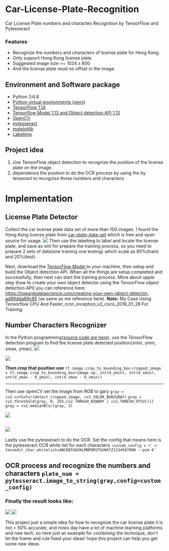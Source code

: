 # Car-License-Plate-Recognition
Car License Plate numbers and charactes Recognition by TensorFlow and Pytesseract
### Features
- Recognize the numbers and characters of license plate for Hong Kong.
- Only support Hong Kong license plate.
- Suggested image size >= 1024 x 800
- And the license plate must no offset in the image.

## Environment and Software package
- Python 3.6.8
- [Python virtual environments (venv)](https://packaging.python.org/guides/installing-using-pip-and-virtual-environments/ "Python virtual environments (venv)")
- [TensorFlow 1.14](https://www.tensorflow.org/install/pip "- TensorFlow 1.14")
- [Tensorflow Model 1.13 and Object detection API 1.13](https://github.com/tensorflow/models/tree/r1.13.0 "Tensorflow Model and Object detection")
- [OpenCV](https://github.com/skvark/opencv-python "OpenCV")
- [pytesseract](https://github.com/madmaze/pytesseract "pytesseract")
- [matplotlib](https://matplotlib.org/ "matplotlib") 
- [Labelimg](https://github.com/tzutalin/labelImg "Labelimg")

## Project idea
1. Use TensorFlow object detection to recognize the position of the license plate on the image.
2. dependence the position to do the OCR process by using the by tesseract to recognize those numbers and characters.




# Implementation
## License Plate Detector
Collect the car license plate data set of more than 100 images. I found the Hong Kong license plate from [car-plate-data-set](https://www.flickr.com/photos/jw713713/albums/with/72157641638373464 "car-plate-data-set") which is free and open source for usage.
[![](https://raw.githubusercontent.com/wAikAp/Car-License-Plate-Recognition/master/readmeImg/cap.png)](https://raw.githubusercontent.com/wAikAp/Car-License-Plate-Recognition/master/readmeImg/cap.png)
Then use the labelimg to label and locate the license plate, and save as xml for prepare the training process, so you need to prepare 2 sets of data(one training one testing) which scale as 80%(train) and 20%(test).

Next, download the [TensorFlow Model ](https://github.com/tensorflow/models "TensorFlow Model/tree/r1.13.0")to your machine, then setup and build the Object detection API. When all the things are setup completed and successfully, then next can start the training process.
More about upper step (how to create your own object detector using the TensorFlow object detection API) you can reference here: https://towardsdatascience.com/creating-your-own-object-detector-ad69dda69c85 (as same as me reference here).
**Note:** My Case Using Tensorflow CPU And Faster_rcnn_inception_v2_coco_2018_01_28 For Training.

## Number Characters Recognizer
In the Python programming([source code are here](https://github.com/wAikAp/Car-License-Plate-Recognition/blob/master/Car-License-Plate-Recognition.ipynb "source code are here")), use the TensorFlow detection program to find the license plate detected position(xmin, ymin, xmax, ymax). 
[![](https://raw.githubusercontent.com/wAikAp/Car-License-Plate-Recognition/master/output_images/13562150034_aa4c7b050e_o.jpg)](https://raw.githubusercontent.com/wAikAp/Car-License-Plate-Recognition/master/output_images/13562150034_aa4c7b050e_o.jpg)

![](https://raw.githubusercontent.com/wAikAp/Car-License-Plate-Recognition/master/output_images/31299736077_4f274523d6_b.jpg)

**Then crop that position use** `tf.image.crop_to_bounding_box`
`cropped_image = tf.image.crop_to_bounding_box(image_np, int(d_ymin), int(d_xmin), int(d_ymax - d_ymin), int(d_xmax - d_xmin))`

------
Then use openCV set the image from RGB  to gary
`gray = cv2.cvtColor(detect_cropped_image, cv2.COLOR_BGR2GRAY)`
`gray = cv2.threshold(gray, 0, 255,cv2.THRESH_BINARY | cv2.THRESH_OTSU)[1]`
`gray = cv2.medianBlur(gray, 3)`

[![](https://raw.githubusercontent.com/wAikAp/Car-License-Plate-Recognition/master/readmeImg/gary.png)](https://raw.githubusercontent.com/wAikAp/Car-License-Plate-Recognition/master/readmeImg/gary.png)

![](https://raw.githubusercontent.com/wAikAp/Car-License-Plate-Recognition/master/readmeImg/gary2.png)
------

Lastly use the pytesseract to do the OCR.
Set the config that means here is the pytesseract OCR white list for each characters.
`custom_config = r'-c tessedit_char_whitelist=ABCDEFGHJKLMNPQRSTUVWXYZ1234567890 --psm 6'`

OCR process and recognize the numbers and characters
`plate_num = pytesseract.image_to_string(gray,config=custom_config)`
------

### Finally the result looks like:
![](https://raw.githubusercontent.com/wAikAp/Car-License-Plate-Recognition/master/readmeImg/result.png)
![](https://raw.githubusercontent.com/wAikAp/Car-License-Plate-Recognition/master/readmeImg/result2.png)

This project just a simple idea for how to recognize the car license plate it is not > 50% accurate, and nows day have a lot of machine learning platforms and new tech, so here just an example for combining the technique, don't let the frame and rule fixed your ideas! hope this project can help you get some new ideas. 




